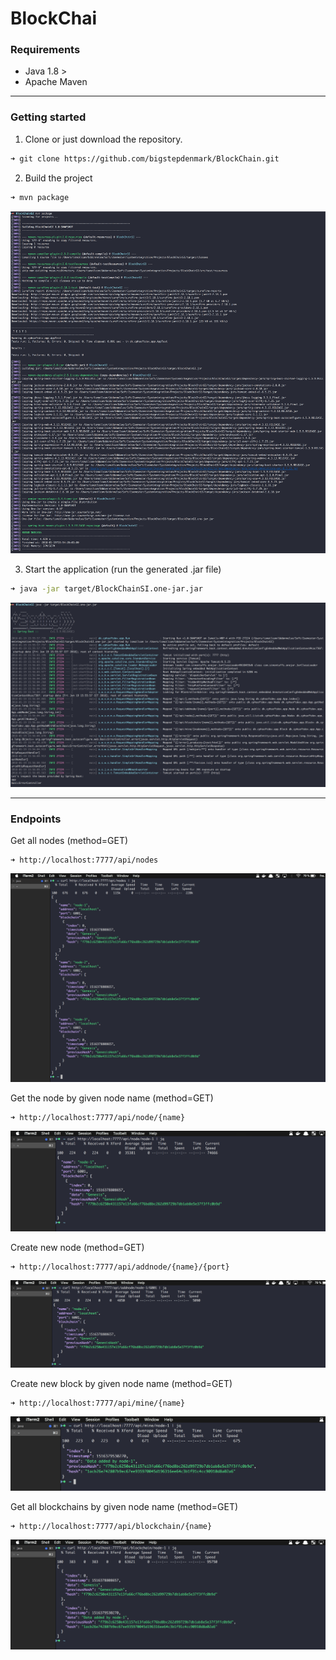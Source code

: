 # BlockChai

### Requirements
* Java 1.8 >
* Apache Maven
----

### Getting started

1. Clone or just download the repository.
```bash
➜ git clone https://github.com/bigstepdenmark/BlockChain.git
```

2. Build the project
```bash
➜ mvn package
```
<img src="images/1.png">

3. Start the application (run the generated .jar file)
```bash
➜ java -jar target/BlockChainSI.one-jar.jar
```
<img src="images/2.png">

---

### Endpoints

Get all nodes (method=GET)
```
➜ http://localhost:7777/api/nodes
```
<img src="images/allnodes.png">

Get the node by given node name (method=GET)
```
➜ http://localhost:7777/api/node/{name}
```
<img src="images/getnode.png">

Create new node (method=GET)
```
➜ http://localhost:7777/api/addnode/{name}/{port}
```
<img src="images/addnode.png">

Create new block by given node name (method=GET)
```
➜ http://localhost:7777/api/mine/{name}
```
<img src="images/mine.png">

Get all blockchains by given node name (method=GET)
```
➜ http://localhost:7777/api/blockchain/{name}
```
<img src="images/blockchain.png">

